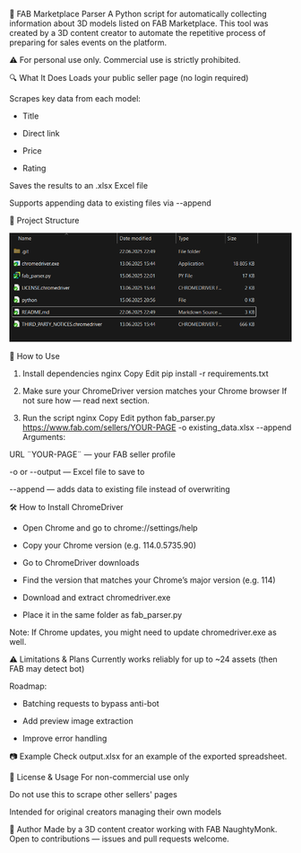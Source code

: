 🧵 FAB Marketplace Parser
A Python script for automatically collecting information about 3D models listed on FAB Marketplace.
This tool was created by a 3D content creator to automate the repetitive process of preparing for sales events on the platform.

⚠️ For personal use only. Commercial use is strictly prohibited.

🔍 What It Does
Loads your public seller page (no login required)

Scrapes key data from each model:

- Title

- Direct link

- Price

- Rating

Saves the results to an .xlsx Excel file

Supports appending data to existing files via --append

📁 Project Structure

![Screenshot](img/structure.png)

🚀 How to Use
1. Install dependencies
nginx
Copy
Edit
pip install -r requirements.txt
2. Make sure your ChromeDriver version matches your Chrome browser
If not sure how — read next section.

3. Run the script
nginx
Copy
Edit
python fab_parser.py https://www.fab.com/sellers/YOUR-PAGE -o existing_data.xlsx --append
Arguments:

URL ¨YOUR-PAGE¨ — your FAB seller profile

-o or --output — Excel file to save to

--append — adds data to existing file instead of overwriting

🛠 How to Install ChromeDriver
- Open Chrome and go to chrome://settings/help

- Copy your Chrome version (e.g. 114.0.5735.90)


- Go to ChromeDriver downloads

- Find the version that matches your Chrome’s major version (e.g. 114)


- Download and extract chromedriver.exe

- Place it in the same folder as fab_parser.py

Note: If Chrome updates, you might need to update chromedriver.exe as well.

⚠️ Limitations & Plans
Currently works reliably for up to ~24 assets (then FAB may detect bot)

Roadmap:


- Batching requests to bypass anti-bot


- Add preview image extraction


- Improve error handling

📷 Example
Check output.xlsx for an example of the exported spreadsheet.

📄 License & Usage
For non-commercial use only

Do not use this to scrape other sellers' pages

Intended for original creators managing their own models

👤 Author
Made by a 3D content creator working with FAB NaughtyMonk.
Open to contributions — issues and pull requests welcome.
